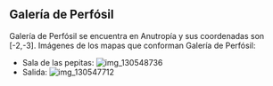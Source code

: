 ## Galería de Perfósil
Galería de Perfósil se encuentra en Anutropía y sus coordenadas son [-2,-3].
Imágenes de los mapas que conforman Galería de Perfósil:
- Sala de las pepitas: ![img_130548736](https://media.discordapp.net/attachments/1115311447145193482/1115323634253303859/130548736.jpg)
- Salida: ![img_130547712](https://media.discordapp.net/attachments/1115311447145193482/1115323630365200464/130547712.jpg)